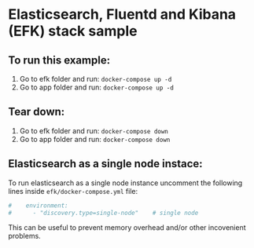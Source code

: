 # Elasticsearch, Fluentd and Kibana (EFK) stack sample

## To run this example:
1. Go to efk folder and run: `docker-compose up -d`
2. Go to app folder and run: `docker-compose up -d`

## Tear down:
1. Go to efk folder and run: `docker-compose down`
2. Go to app folder and run: `docker-compose down`

## Elasticsearch as a single node instace:
To run elasticsearch as a single node instance uncomment the following lines inside `efk/docker-compose.yml` file:

``` YAML
#    environment:
#      - "discovery.type=single-node"    # single node
```

This can be useful to prevent memory overhead and/or other incovenient problems.

